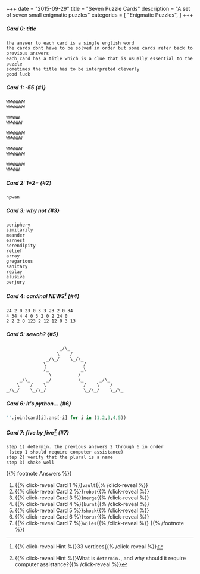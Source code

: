+++
date = "2015-09-29"
title = "Seven Puzzle Cards"
description = "A set of seven small enigmatic puzzles"
categories = [
    "Enigmatic Puzzles",
]
+++

##### Card 0: *title*

```
the answer to each card is a single english word
the cards dont have to be solved in order but some cards refer back to previous answers
each card has a title which is a clue that is usually essential to the puzzle
sometimes the title has to be interpreted cleverly
good luck
```

##### Card 1: *-55* {#1}

```
WWWWWWW
WWWWWWW

WWWWW
WWWWWW

WWWWWWW
WWWWWW

WWWWWW
WWWWWWW

WWWWWWW
WWWWW
```

##### Card 2: *1+2=* {#2}

```
npwan
```

##### Card 3: *why not* {#3}

```
periphery
similarity
meander
earnest
serendipity
relief
array
gregarious
sanitary
replay
elusive
perjury
```

##### Card 4: *cardinal NEWS*[^1] {#4}

```
24 2 0 23 0 3 3 23 2 0 34
4 34 4 4 0 3 2 0 2 24 0
2 2 2 0 123 2 12 12 0 3 13
```

##### Card 5: *sewoh?* {#5}

```
                    _/\_
                   \    /
               _/\_/    \_/\_
              \              /
              /_            _\
                \          /
     _/\_      _/          \_      _/\_
    \    /    \              /    \    /
_/\_/    \_/\_/              \_/\_/    \_/\_
```

##### Card 6: *it's python...* {#6}

```python
''.join(card[i].ans[-i] for i in (1,2,3,4,5))
```

##### Card 7: *five by five*[^2] {#7}

```
step 1) determin. the previous answers 2 through 6 in order
 (step 1 should require computer assistance)
step 2) verify that the plural is a name
step 3) shake well
```

{{% footnote Answers %}}
1. {{% click-reveal Card 1 %}}`vault`{{% /click-reveal %}}
2. {{% click-reveal Card 2 %}}`robot`{{% /click-reveal %}}
3. {{% click-reveal Card 3 %}}`merge`{{% /click-reveal %}}
4. {{% click-reveal Card 4 %}}`burnt`{{% /click-reveal %}}
5. {{% click-reveal Card 5 %}}`shock`{{% /click-reveal %}}
6. {{% click-reveal Card 6 %}}`torus`{{% /click-reveal %}}
7. {{% click-reveal Card 7 %}}`wiles`{{% /click-reveal %}}
{{% /footnote %}}

[^1]: {{% click-reveal Hint %}}33 vertices{{% /click-reveal %}}
[^2]: {{% click-reveal Hint %}}What is `determin.`, and why should it require computer assistance?{{% /click-reveal %}}
